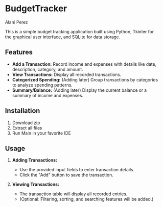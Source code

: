 # BudgetTracker
Alani Perez

This is a simple budget tracking application built using Python, Tkinter for the graphical user interface, and SQLite for data storage.

## Features

* **Add a Transaction:** Record income and expenses with details like date, description, category, and amount.
* **View Transactions:** Display all recorded transactions.
* **Categorized Spending:** (Adding later) Group transactions by categories to analyze spending patterns.
* **Summary/Balance:** (Adding later) Display the current balance or a summary of income and expenses.


## Installation
1. Download zip
2. Extract all files
3. Run Main in your favorite IDE

## Usage

1.  **Adding Transactions:**
    * Use the provided input fields to enter transaction details.
    * Click the "Add" button to save the transaction.

2.  **Viewing Transactions:**
    * The transaction table will display all recorded entries.
    * (Optional: Filtering, sorting, and searching features will be added.)
